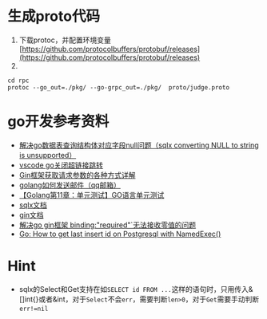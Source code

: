 # 生成proto代码
1. 下载protoc，并配置环境变量[https://github.com/protocolbuffers/protobuf/releases](https://github.com/protocolbuffers/protobuf/releases)
2. 
```shell
cd rpc 
protoc --go_out=./pkg/ --go-grpc_out=./pkg/  proto/judge.proto
```

# go开发参考资料
- [解决go数据表查询结构体对应字段null问题（sqlx converting NULL to string is unsupported）](https://blog.csdn.net/Ming13416908424/article/details/123748041?ops_request_misc=%257B%2522request%255Fid%2522%253A%2522171032218416800182165601%2522%252C%2522scm%2522%253A%252220140713.130102334..%2522%257D&request_id=171032218416800182165601&biz_id=0&utm_medium=distribute.pc_search_result.none-task-blog-2~all~sobaiduend~default-2-123748041-null-null.142^v99^pc_search_result_base9&utm_term=converting%20NULL%20to%20string%20is%20unsupported&spm=1018.2226.3001.4187)
- [vscode go关闭超链接跳转](https://blog.csdn.net/Apale_8/article/details/113922392)
- [Gin框架获取请求参数的各种方式详解](https://juejin.cn/post/7213176141462126653)
- [golang如何发送邮件（qq邮箱）](https://cloud.tencent.com/developer/article/2217677)
- [【Golang第11章：单元测试】GO语言单元测试](https://blog.csdn.net/weixin_45652150/article/details/128534305?ops_request_misc=%257B%2522request%255Fid%2522%253A%2522171034076416800182168106%2522%252C%2522scm%2522%253A%252220140713.130102334.pc%255Fall.%2522%257D&request_id=171034076416800182168106&biz_id=0&utm_medium=distribute.pc_search_result.none-task-blog-2~all~first_rank_ecpm_v1~rank_v31_ecpm-2-128534305-null-null.142^v99^pc_search_result_base9&utm_term=go%E8%BF%9B%E8%A1%8C%E6%A8%A1%E5%9D%97%E6%B5%8B%E8%AF%95&spm=1018.2226.3001.4187)
- [sqlx文档](https://jmoiron.github.io/sqlx/)
- [gin文档](https://gin-gonic.com/zh-cn/docs/examples/multipart-urlencoded-form/)
- [解决go gin框架 binding:"required"`无法接收零值的问题](https://www.cnblogs.com/rainbow-tan/p/15457818.html)
- [Go: How to get last insert id on Postgresql with NamedExec()](https://stackoverflow.com/questions/33382981/go-how-to-get-last-insert-id-on-postgresql-with-namedexec)

# Hint
- sqlx的Select和Get支持在如`SELECT id FROM ...`这样的语句时，只用传入&[]int{}或者&int，对于`Select`不会`err`，需要判断`len>0`，对于`Get`需要手动判断`err!=nil`  